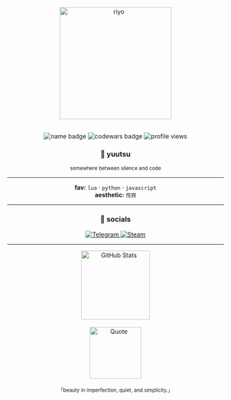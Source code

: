 <div align="center">
  <img src="https://media1.tenor.com/m/cU2Xi7RfOeoAAAAC/gachiakuta-riyo-reaper.gif" width="260" alt="riyo"/>
</div>

<br>

<p align="center">
  <img src="https://img.shields.io/badge/nurzh-yuutsu-8a7ca8?style=flat-square" alt = "name badge"/>
  <img src="https://www.codewars.com/users/own.yuutsu/badges/micro" alt = "codewars badge"/>
<img src="https://komarev.com/ghpvc/?username=ownnurzh&label=Profile%20views&color=8a7ca8&style=flat-square" alt="profile views"/>
</p>

<h3 align="center">🌿 yuutsu</h3>

<p align="center">
  <sub>somewhere between silence and code</sub>
</p>

---

<div align="center">

**fav:** `lua` · `python` · `javascript`  
**aesthetic:** `侘寂`

</div>

---

<h3 align="center">🌸 socials</h3>

<p align="center">
  <a href="https://t.me/own3rN">
    <img src="https://img.shields.io/badge/Telegram-Chat-26A5E4?logo=telegram&logoColor=white&style=for-the-badge" alt="Telegram"/>
  </a>
  <a href="https://steamcommunity.com/id/ownnurzh/">
    <img src="https://img.shields.io/badge/Steam-Profile-000000?logo=steam&logoColor=white&style=for-the-badge" alt="Steam"/>
  </a>
</p>

---

<div align="center">
  <img src="https://github-readme-stats.vercel.app/api?username=ownnurzh&show_icons=true&locale=en&theme=shades-of-purple&hide_border=true&rank_icon=github" alt="GitHub Stats" height="160px"/>
</div>

<br>

<div align="center">
<img src="https://quotes-github-readme.vercel.app/api?type=horizontal&quoteColor=FFD700&symbolColor=b362ff&backgroundColor=2d2b55&authorColor=a599e9&author=Mumei(無名)&quote=%E3%80%8C%E5%B0%8F%E3%81%95%E3%81%AA%E5%89%8D%E9%80%B2%E3%82%82%E3%80%81%E7%BE%8E%E3%81%97%E3%81%84%E3%80%82%E3%80%8DEven%20small%20steps%20are%20beautiful." height = "120px" alt = "Quote"/>
</div>

<br>

<div align="center">
  <sub>「beauty in imperfection, quiet, and simplicity.」</sub>
</div>

